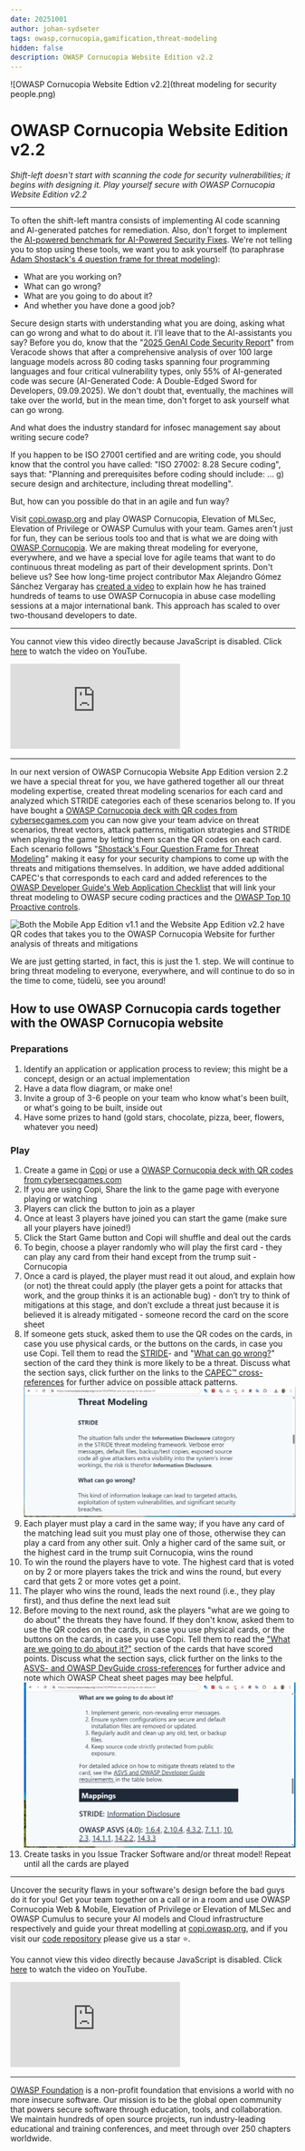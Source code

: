 ```yaml
---
date: 20251001
author: johan-sydseter
tags: owasp,cornucopia,gamification,threat-modeling
hidden: false
description: OWASP Cornucopia Website Edition v2.2
---
```

![OWASP Cornucopia Website Edtion v2.2](threat modeling for security people.png)

# OWASP Cornucopia Website Edition v2.2

_Shift-left doesn't start with scanning the code for security vulnerabilities; it begins with designing it. Play yourself secure with OWASP Cornucopia Website Edition v2.2_

----------------------------------------------------------------------------------------------------------------------------------------------------------------------------------------------

To often the shift-left mantra consists of implementing AI code scanning and AI-generated patches for remediation. Also, don't forget to implement the [AI-powered benchmark for AI-Powered Security Fixes](https://engineering.fb.com/2025/04/29/ai-research/autopatchbench-benchmark-ai-powered-security-fixes/). We're not telling you to stop using these tools, we want you to ask yourself (to paraphrase [Adam Shostack's 4 question frame for threat modeling](https://github.com/adamshostack/4QuestionFrame)):

- What are you working on?
- What can go wrong?
- What are you going to do about it?
- And whether you have done a good job?

Secure design starts with understanding what you are doing, asking what can go wrong and what to do about it. I'll leave that to the AI-assistants you say?
Before you do, know that the "[2025 GenAI Code Security Report](https://www.veracode.com/blog/ai-generated-code-security-risks/)" from Veracode shows that after a comprehensive analysis of over 100 large language models across 80 coding tasks spanning four programming languages and four critical vulnerability types, only 55% of AI-generated code was secure (AI-Generated Code: A Double-Edged Sword for Developers, 09.09.2025). We don't doubt that, eventually, the machines will take over the world, but in the mean time, don't forget to ask yourself what can go wrong.

And what does the industry standard for infosec management say about writing secure code?

If you happen to be ISO 27001 certified and are writing code, you should know that the control you have called: "ISO 27002: 8.28 Secure coding", says that: "Planning and prerequisites before coding should include: ... g) secure design and architecture, including threat modelling".

But, how can you possible do that in an agile and fun way?

Visit [copi.owasp.org](https://copi.owasp.org) and play OWASP Cornucopia, Elevation of MLSec, Elevation of Privilege or OWASP Cumulus with your team.
Games aren't just for fun, they can be serious tools too and that is what we are doing with [OWASP Cornucopia](https://cornucopia.owasp.org/). We are making threat modeling for everyone, everywhere, and we have a special love for agile teams that want to do continuous threat modeling as part of their development sprints. Don't believe us? See how long-time project contributor Max Alejandro Gómez Sánchez Vergaray has [created a video](https://cornucopia.owasp.org/how-to-play#Gameplay-using-abuse-case-modelling-approach) to explain how he has trained hundreds of teams to use OWASP Cornucopia in abuse case modelling sessions at a major international bank. This approach has scaled to over two-thousand developers to date.

---

<noscript>
    <p>You cannot view this video directly because JavaScript is disabled. Click <a href="https://www.youtube.com/watch?v=XXTPXozIHow" title="How to play OWASP Cornucopia" target="_blank" rel="noopener">here</a> to watch the video on YouTube.</p>
</noscript>
<iframe credentialless anonymous class="how-to-play" frameborder="0" title="Youtube: How to play OWASP Cornucopia"
src="https://www.youtube.com/embed/vLYzId7-ijI?si=yh4vHK7VfO9a5l6s" referrerpolicy="no-referrer" allowfullscreen >
<p>You cannot view this video directly because iframes are disabled. Click <a href="https://www.youtube.com/watch?v=vLYzId7-ijI" title="How to play OWASP Cornucopia" target="_blank" rel="noopener">here</a> to watch the video on YouTube.</p></iframe>

---

In our next version of OWASP Cornucopia Website App Edition version 2.2 we have a special threat for you, we have gathered together all our threat modeling expertise, created threat modeling scenarios for each card and analyzed which STRIDE categories each of these scenarios belong to. If you have bought a [OWASP Cornucopia deck with QR codes from cybersecgames.com](https://cybersecgames.com/products/owasp-cornucopia-2-1-website-app-edition-threat-modeling-cards?variant=55622568903043) you can now give your team advice on threat scenarios, threat vectors, attack patterns, mitigation strategies and STRIDE when playing the game by letting them scan the QR codes on each card. Each scenario follows "[Shostack's Four Question Frame for Threat Modeling](https://github.com/adamshostack/4QuestionFrame?tab=readme-ov-file#shostacks-four-question-frame-for-threat-modeling)" making it easy for your security champions to come up with the threats and mitigations themselves.
In addition, we have added additional CAPEC's that corresponds to each card and added references to the [OWASP Developer Guide's Web Application Checklist](https://devguide.owasp.org/en/04-design/02-web-app-checklist/) that will link your threat modeling to OWASP secure coding practices and the [OWASP Top 10 Proactive controls](https://top10proactive.owasp.org/).

![Both the Mobile App Edition v1.1 and the Website App Edition v2.2 have QR codes that takes you to the OWASP Cornucopia Website for further analysis of threats and mitigations](https://dev-to-uploads.s3.amazonaws.com/uploads/articles/jpj4qumpmfd2xt306hfb.jpg)

We are just getting started, in fact, this is just the 1. step. We will continue to bring threat modeling to everyone, everywhere, and will continue to do so in the time to come, tüdelü, see you around!

## How to use OWASP Cornucopia cards together with the OWASP Cornucopia website

### Preparations

1. Identify an application or application process to review; this might be a concept, design or an actual implementation
2. Have a data flow diagram, or make one!
3. Invite a group of 3-6 people on your team who know what's been built, or what's going to be built, inside out
4. Have some prizes to hand (gold stars, chocolate, pizza, beer, flowers, whatever you need)

### Play

1. Create a game in [Copi](https://copi.owasp.org/games/new) or use a [OWASP Cornucopia deck with QR codes from cybersecgames.com](https://cybersecgames.com/products/owasp-cornucopia-2-1-website-app-edition-threat-modeling-cards?variant=55622568903043) 
2. If you are using Copi, Share the link to the game page with everyone playing or watching
3. Players can click the button to join as a player
4. Once at least 3 players have joined you can start the game (make sure all your players have joined!)
5. Click the Start Game button and Copi will shuffle and deal out the cards
6. To begin, choose a player randomly who will play the first card - they can play any card from their hand except from the trump suit - Cornucopia
7. Once a card is played, the player must read it out aloud, and explain how (or not) the threat could apply (the player gets a point for attacks that work, and the group thinks it is an actionable bug) - don’t try to think of mitigations at this stage, and don’t exclude a threat just because it is believed it is already mitigated - someone record the card on the score sheet
8. If someone gets stuck, asked them to use the QR codes on the cards, in case you use physical cards, or the buttons on the cards, in case you use Copi. Tell them to read the [STRIDE](https://cornucopia.owasp.org/cards/VE2#STRIDE)- and "[What can go wrong?](https://cornucopia.owasp.org/cards/VE2#What-can-go-wrong?)" section of the card they think is more likely to be a threat. Discuss what the section says, click further on the links to the [CAPEC™ cross-references](https://cornucopia.owasp.org/cards/VE2#mapping)  for further advice on possible attack patterns. ![](what-can-go-wrong.png)
9. Each player must play a card in the same way; if you have any card of the matching lead suit you must play one of those, otherwise they can play a card from any other suit. Only a higher card of the same suit, or the highest card in the trump suit Cornucopia, wins the round
10. To win the round the players have to vote. The highest card that is voted on by 2 or more players takes the trick and wins the round, but every card that gets 2 or more votes get a point.
11. The player who wins the round, leads the next round (i.e., they play first), and thus define the next lead suit
12. Before moving to the next round, ask the players "what are we going to do about" the threats they have found. If they don't know, asked them to use the QR codes on the cards, in case you use physical cards, or the buttons on the cards, in case you use Copi. Tell them to read the ["What are we going to do about it?"](https://cornucopia.owasp.org/cards/VE2#What-are-we-going-to-do-about-it?) section of the cards that have scored points. Discuss what the section says, click further on the links to the [ASVS- and OWASP DevGuide cross-references](https://cornucopia.owasp.org/cards/VE2#mapping) for further advice and note which OWASP Cheat sheet pages may bee helpful. ![](what-are-we-going-to-do-about-it.png)
13. Create tasks in you Issue Tracker Software and/or threat model!
Repeat until all the cards are played 

---

Uncover the security flaws in your software's design before the bad guys do it for you! Get your team together on a call or in a room and use OWASP Cornucopia Web & Mobile, Elevation of Privilege or Elevation of MLSec and OWASP Cumulus to secure your AI models and Cloud infrastructure respectively and guide your threat modelling at [copi.owasp.org](https://copi.owasp.org), and if you visit our [code repository](https://github.com/OWASP/cornucopia) please give us a star ⭐️.

<noscript>
    <p>You cannot view this video directly because JavaScript is disabled. Click <a href="https://www.youtube.com/watch?v=XXTPXozIHow" title="How to play OWASP Cornucopia" target="_blank" rel="noopener">here</a> to watch the video on YouTube.</p>
</noscript>
<iframe credentialless anonymous class="how-to-play" frameborder="0" title="Youtube: How to play OWASP Cornucopia"
src="https://www.youtube.com/embed/XXTPXozIHow?si=uIi_VXDtSBkS027S" referrerpolicy="no-referrer" allowfullscreen >
<p>You cannot view this video directly because iframes are disabled. Click <a href="https://www.youtube.com/watch?v=XXTPXozIHow" title="How to play OWASP Cornucopia" target="_blank" rel="noopener">here</a> to watch the video on YouTube.</p></iframe>

----------------------------------------------------------------------------------------------------------------------------------------------------------------------------------------------
[OWASP Foundation](https://owasp.org "[external]") is a non-profit foundation that envisions a world with no more insecure software. Our mission is to be the global open community that powers secure software through education, tools, and collaboration. We maintain hundreds of open source projects, run industry-leading educational and training conferences, and meet through over 250 chapters worldwide.
